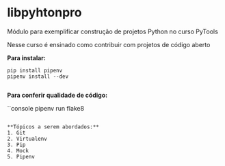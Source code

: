 
# libpyhtonpro
Módulo para exemplificar construção de projetos Python no curso PyTools

Nesse curso é ensinado como contribuir com projetos de código aberto

**Para instalar:**

```console
pip install pipenv
pipenv install --dev


```

**Para conferir qualidade de código:**

``console
pipenv run flake8
```

**Tópicos a serem abordados:**
1. Git
2. Virtualenv
3. Pip
4. Mock
5. Pipenv
